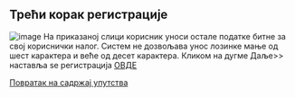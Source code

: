 ## Трећи корак регистрације
 ![image](https://user-images.githubusercontent.com/29538544/147364564-8c8ffc6d-4d0a-4da4-9a50-775b9cdeb0de.png)
На приказаној слици корисник уноси остале податке битне за свој кориснички налог. Систем не дозвољава унос лозинке мање од шест карактера и веће од десет карактера.
Кликом на дугме Даље>> наставља se регистрацијa [ОВДЕ](CetvrtiKorakRegistracija.md)

[Повратак на садржај упутства](uputstvo.md#садржај)

